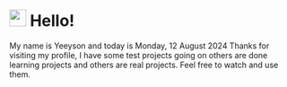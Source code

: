  <h1>
    <img src="https://emojis.slackmojis.com/emojis/images/1643510097/45343/hi.gif?1643510097" width="30"/> 
    Hello!
 </h1>
 <p>
    My name is Yeeyson and today is Monday, 12 August 2024
    Thanks for visiting my profile, I have some test projects going on others are done learning projects and others are real projects.
    Feel free to watch and use them.
 </p>